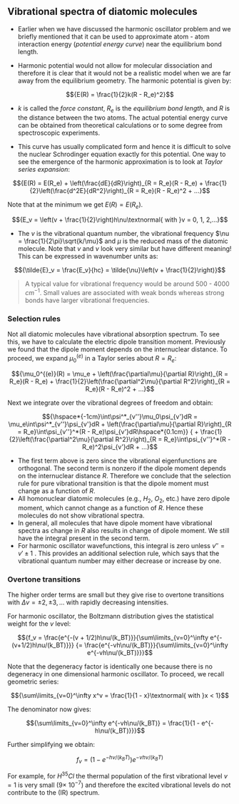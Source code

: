 ## Vibrational spectra of diatomic molecules 

- Earlier when we have discussed the harmonic oscillator problem and we briefly mentioned that it can be used to approximate atom - atom interaction energy (*potential energy curve*) near the equilibrium bond length. 

- Harmonic potential would not allow for molecular dissociation and therefore it is clear that it would not be a realistic model when we are far away from the equilibrium geometry. The harmonic potential is given by:

$${E(R) = \frac{1}{2}k(R - R_e)^2}$$

-  $k$ is called the *force constant*, $R_e$ is the *equilibrium bond length*, and $R$ is the distance between the two atoms. The actual potential energy curve can be obtained from theoretical calculations or to some degree from spectroscopic experiments. 

- This curve has usually complicated form and hence it is difficult to solve the nuclear Schrodinger equation exactly for this potential. One way to see the emergence of the harmonic approximation is to look at *Taylor series expansion*:

$${E(R) = E(R_e) + \left(\frac{dE}{dR}\right)_{R = R_e}(R - R_e) + \frac{1}{2}\left(\frac{d^2E}{dR^2}\right)_{R = R_e}(R - R_e)^2 + ...}$$

Note that at the minimum we get $E(R) = E(R_e)$. 


$${E_v = \left(v + \frac{1}{2}\right)h\nu\textnormal{ with }v = 0, 1, 2,...}$$

- The $v$ is the vibrational quantum number, the vibrational frequency $\nu = \frac{1}{2\pi}\sqrt{k/\mu}$ and $\mu$ is the reduced mass of the diatomic molecule. Note that $v$ and $\nu$ look very similar but have different meaning! This can be expressed in wavenumber units as:

$${\tilde{E}_v = \frac{E_v}{hc} = \tilde{\nu}\left(v + \frac{1}{2}\right)}$$

> A typical value for vibrational frequency would be around 500 - 4000 $cm^{-1}$. Small values are associated with weak bonds whereas strong bonds have larger vibrational frequencies.


### Selection rules

Not all diatomic molecules have vibrational absorption spectrum. To see this, we have to calculate the electric dipole transition moment. Previously we found that the dipole moment depends on the internuclear distance. To proceed, we expand $\mu_0^{(e)}$ in a Taylor series about $R = R_e$:

$${\mu_0^{(e)}(R) = \mu_e + \left(\frac{\partial\mu}{\partial R}\right)_{R = R_e}(R - R_e) + \frac{1}{2}\left(\frac{\partial^2\mu}{\partial R^2}\right)_{R = R_e}(R - R_e)^2 + ...}$$


Next we integrate over the vibrational degrees of freedom and obtain:

$${\hspace*{-1cm}\int\psi^*_{v''}\mu_0\psi_{v'}dR = \mu_e\int\psi^*_{v''}\psi_{v'}dR + \left(\frac{\partial\mu}{\partial R}\right)_{R = R_e}\int\psi_{v''}^*(R - R_e)\psi_{v'}dR\hspace*{0.1cm}}
{ + \frac{1}{2}\left(\frac{\partial^2\mu}{\partial R^2}\right)_{R = R_e}\int\psi_{v''}^*(R - R_e)^2\psi_{v'}dR + ...}$$

- The first term above is zero since the vibrational eigenfunctions are orthogonal. The second term is nonzero if the dipole moment depends on the internuclear distance $R$. Therefore we conclude that the selection rule for pure vibrational transition is that the dipole moment must change as a function of $R$. 
- All homonuclear diatomic molecules (e.g., $H_2$, $O_2$, etc.) have zero dipole moment, which cannot change as a function of $R$. Hence these molecules do not show vibrational spectra. 
- In general, all molecules that have dipole moment have vibrational spectra as change in $R$ also results in change of dipole moment. We still have the integral present in the second term. 
- For harmonic oscillator wavefunctions, this integral is zero unless $v'' = v'\pm 1$ . This provides an additional selection rule, which says that the vibrational quantum number may either decrease or increase by one.


### Overtone transitions

The higher order terms are small but they give rise to overtone transitions with $\Delta v = \pm 2, \pm 3, ...$ with rapidly decreasing intensities.


For harmonic oscillator, the Boltzmann distribution  gives the statistical weight for the $v$ level:

$${f_v = \frac{e^{-(v + 1/2)h\nu/(k_BT)}}{\sum\limits_{v=0}^\infty e^{-(v+1/2)h\nu/(k_BT)}}}
{= \frac{e^{-vh\nu/(k_BT)}}{\sum\limits_{v=0}^\infty e^{-vh\nu/(k_BT)}}}$$

Note that the degeneracy factor is identically one because there is no degeneracy in one dimensional harmonic oscillator. To proceed, we recall geometric series:

$${\sum\limits_{v=0}^\infty x^v = \frac{1}{1 - x}\textnormal{ with }x < 1}$$

The denominator now gives:

$${\sum\limits_{v=0}^\infty e^{-vh\nu/(k_BT)} = \frac{1}{1 - e^{-h\nu/(k_BT)}}}$$

Further simplifying we obtain:

$${f_v = \left(1 - e^{-h\nu/(k_BT)}\right)e^{-vh\nu/(k_BT)}}$$

For example, for $H^{35}Cl$ the thermal population of the first vibrational level $v = 1$ is very small ($9\times$ $10^{-7}$) and therefore the excited vibrational levels do not contribute to the (IR) spectrum.


